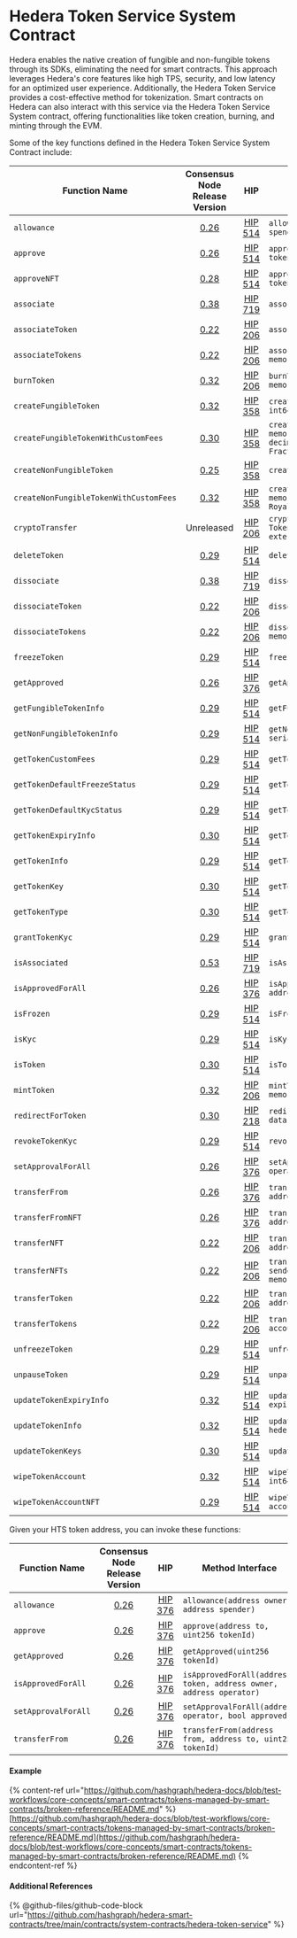 # Hedera Token Service System Contract

Hedera enables the native creation of fungible and non-fungible tokens through its SDKs, eliminating the need for smart contracts. This approach leverages Hedera's core features like high TPS, security, and low latency for an optimized user experience. Additionally, the Hedera Token Service provides a cost-effective method for tokenization. Smart contracts on Hedera can also interact with this service via the Hedera Token Service System contract, offering functionalities like token creation, burning, and minting through the EVM.

Some of the key functions defined in the Hedera Token Service System Contract include:

<table data-full-width="false"><thead><tr><th width="206">Function Name</th><th width="118" align="center">Consensus Node Release Version</th><th width="63" align="center">HIP</th><th>Method Interface</th></tr></thead><tbody><tr><td><code>allowance</code></td><td align="center"><a href="https://docs.hedera.com/hedera/networks/release-notes/services#v0.26">0.26</a></td><td align="center"><a href="https://hips.hedera.com/hip/hip-514">HIP 514</a></td><td><code>allowance(address token, address owner, address spender)</code></td></tr><tr><td><code>approve</code></td><td align="center"><a href="https://docs.hedera.com/hedera/networks/release-notes/services#v0.26">0.26</a></td><td align="center"><a href="https://hips.hedera.com/hip/hip-514">HIP 514</a></td><td><code>approve(address token, address to, uint256 tokenId)</code></td></tr><tr><td><code>approveNFT</code></td><td align="center"><a href="https://docs.hedera.com/hedera/networks/release-notes/services#v0.28">0.28</a></td><td align="center"><a href="https://hips.hedera.com/hip/hip-514">HIP 514</a></td><td><code>approveNFT(address token, address to, uint256 tokenId)</code></td></tr><tr><td><code>associate</code></td><td align="center"><a href="https://docs.hedera.com/hedera/networks/release-notes/services#v0.38">0.38</a></td><td align="center"><a href="https://hips.hedera.com/hip/hip-719">HIP 719</a></td><td><code>associate()</code></td></tr><tr><td><code>associateToken</code></td><td align="center"><a href="https://docs.hedera.com/hedera/networks/release-notes/services#v0.22">0.22</a></td><td align="center"><a href="https://hips.hedera.com/hip/hip-206">HIP 206</a></td><td><code>associateToken(address account, address token)</code></td></tr><tr><td><code>associateTokens</code></td><td align="center"><a href="https://docs.hedera.com/hedera/networks/release-notes/services#v0.22">0.22</a></td><td align="center"><a href="https://hips.hedera.com/hip/hip-206">HIP 206</a></td><td><code>associateTokens(address account, address[] memory tokens)</code></td></tr><tr><td><code>burnToken</code></td><td align="center"><a href="https://docs.hedera.com/hedera/networks/release-notes/services#v0.32">0.32</a></td><td align="center"><a href="https://hips.hedera.com/hip/hip-206">HIP 206</a></td><td><code>burnToken(address token, int64 amount, int64[] memory serialNumbers)</code></td></tr><tr><td><code>createFungibleToken</code></td><td align="center"><a href="https://docs.hedera.com/hedera/networks/release-notes/services#v0.32">0.32</a></td><td align="center"><a href="https://hips.hedera.com/hip/hip-358">HIP 358</a></td><td><code>createFungibleToken(HederaToken memory token, int64 initialTotalSupply, int32 decimals)</code></td></tr><tr><td><code>createFungibleTokenWithCustomFees</code></td><td align="center"><a href="https://docs.hedera.com/hedera/networks/release-notes/services#v0.30">0.30</a></td><td align="center"><a href="https://hips.hedera.com/hip/hip-358">HIP 358</a></td><td><code>createFungibleTokenWithCustomFees(HederaToken memory token, int64 initialTotalSupply, int32 decimals, FixedFee[] memory fixedFees, FractionalFee[] memory fractionalFees)</code></td></tr><tr><td><code>createNonFungibleToken</code></td><td align="center"><a href="https://docs.hedera.com/hedera/networks/release-notes/services#v0.25">0.25</a></td><td align="center"><a href="https://hips.hedera.com/hip/hip-358">HIP 358</a></td><td><code>createNonFungibleToken(HederaToken memory token)</code></td></tr><tr><td><code>createNonFungibleTokenWithCustomFees</code></td><td align="center"><a href="https://docs.hedera.com/hedera/networks/release-notes/services#v0.32">0.32</a></td><td align="center"><a href="https://hips.hedera.com/hip/hip-358">HIP 358</a></td><td><code>createNonFungibleTokenWithCustomFees(HederaToken memory token, FixedFee[] memory fixedFees, RoyaltyFee[] memory royaltyFees)</code></td></tr><tr><td><code>cryptoTransfer</code></td><td align="center">Unreleased</td><td align="center"><a href="https://hips.hedera.com/hip/hip-206">HIP 206</a></td><td><code>cryptoTransfer(TransferList memory transferList, TokenTransferList[] memory tokenTransfers) external returns (int64 responseCode)</code></td></tr><tr><td><code>deleteToken</code></td><td align="center"><a href="https://docs.hedera.com/hedera/networks/release-notes/services#v0.29">0.29</a></td><td align="center"><a href="https://hips.hedera.com/hip/hip-514">HIP 514</a></td><td><code>deleteToken(address token)</code></td></tr><tr><td><code>dissociate</code></td><td align="center"><a href="https://docs.hedera.com/hedera/networks/release-notes/services#v0.38">0.38</a></td><td align="center"><a href="https://hips.hedera.com/hip/hip-719">HIP 719</a></td><td><code>dissociate()</code></td></tr><tr><td><code>dissociateToken</code></td><td align="center"><a href="https://docs.hedera.com/hedera/networks/release-notes/services#v0.22">0.22</a></td><td align="center"><a href="https://hips.hedera.com/hip/hip-206">HIP 206</a></td><td><code>dissociateToken(address account, address token)</code></td></tr><tr><td><code>dissociateTokens</code></td><td align="center"><a href="https://docs.hedera.com/hedera/networks/release-notes/services#v0.22">0.22</a></td><td align="center"><a href="https://hips.hedera.com/hip/hip-206">HIP 206</a></td><td><code>dissociateTokens(address account, address[] memory tokens)</code></td></tr><tr><td><code>freezeToken</code></td><td align="center"><a href="https://docs.hedera.com/hedera/networks/release-notes/services#v0.29">0.29</a></td><td align="center"><a href="https://hips.hedera.com/hip/hip-514">HIP 514</a></td><td><code>freezeToken(address token, address account)</code></td></tr><tr><td><code>getApproved</code></td><td align="center"><a href="https://docs.hedera.com/hedera/networks/release-notes/services#v0.26">0.26</a></td><td align="center"><a href="https://hips.hedera.com/hip/hip-376">HIP 376</a></td><td><code>getApproved(address token, uint256 tokenId)</code></td></tr><tr><td><code>getFungibleTokenInfo</code></td><td align="center"><a href="https://docs.hedera.com/hedera/networks/release-notes/services#v0.29">0.29</a></td><td align="center"><a href="https://hips.hedera.com/hip/hip-514">HIP 514</a></td><td><code>getFungibleTokenInfo(address token)</code></td></tr><tr><td><code>getNonFungibleTokenInfo</code></td><td align="center"><a href="https://docs.hedera.com/hedera/networks/release-notes/services#v0.29">0.29</a></td><td align="center"><a href="https://hips.hedera.com/hip/hip-514">HIP 514</a></td><td><code>getNonFungibleTokenInfo(address token, int64 serialNumber)</code></td></tr><tr><td><code>getTokenCustomFees</code></td><td align="center"><a href="https://docs.hedera.com/hedera/networks/release-notes/services#v0.29">0.29</a></td><td align="center"><a href="https://hips.hedera.com/hip/hip-514">HIP 514</a></td><td><code>getTokenCustomFees(address token)</code></td></tr><tr><td><code>getTokenDefaultFreezeStatus</code></td><td align="center"><a href="https://docs.hedera.com/hedera/networks/release-notes/services#v0.29">0.29</a></td><td align="center"><a href="https://hips.hedera.com/hip/hip-514">HIP 514</a></td><td><code>getTokenDefaultFreezeStatus(address token)</code></td></tr><tr><td><code>getTokenDefaultKycStatus</code></td><td align="center"><a href="https://docs.hedera.com/hedera/networks/release-notes/services#v0.29">0.29</a></td><td align="center"><a href="https://hips.hedera.com/hip/hip-514">HIP 514</a></td><td><code>getTokenDefaultKycStatus(address token)</code></td></tr><tr><td><code>getTokenExpiryInfo</code></td><td align="center"><a href="https://docs.hedera.com/hedera/networks/release-notes/services#v0.30">0.30</a></td><td align="center"><a href="https://hips.hedera.com/hip/hip-514">HIP 514</a></td><td><code>getTokenExpiryInfo(address token)</code></td></tr><tr><td><code>getTokenInfo</code></td><td align="center"><a href="https://docs.hedera.com/hedera/networks/release-notes/services#v0.29">0.29</a></td><td align="center"><a href="https://hips.hedera.com/hip/hip-514">HIP 514</a></td><td><code>getTokenInfo(address token)</code></td></tr><tr><td><code>getTokenKey</code></td><td align="center"><a href="https://docs.hedera.com/hedera/networks/release-notes/services#v0.30">0.30</a></td><td align="center"><a href="https://hips.hedera.com/hip/hip-514">HIP 514</a></td><td><code>getTokenKey(address token, uint256 keyType)</code></td></tr><tr><td><code>getTokenType</code></td><td align="center"><a href="https://docs.hedera.com/hedera/networks/release-notes/services#v0.30">0.30</a></td><td align="center"><a href="https://hips.hedera.com/hip/hip-514">HIP 514</a></td><td><code>getTokenType(address token)</code></td></tr><tr><td><code>grantTokenKyc</code></td><td align="center"><a href="https://docs.hedera.com/hedera/networks/release-notes/services#v0.29">0.29</a></td><td align="center"><a href="https://hips.hedera.com/hip/hip-514">HIP 514</a></td><td><code>grantTokenKyc(address token, address account)</code></td></tr><tr><td><code>isAssociated</code></td><td align="center"><a href="https://docs.hedera.com/hedera/networks/release-notes/services#v0.53">0.53</a></td><td align="center"><a href="https://hips.hedera.com/hip/hip-719">HIP 719</a></td><td><code>isAssociated()</code></td></tr><tr><td><code>isApprovedForAll</code></td><td align="center"><a href="https://docs.hedera.com/hedera/networks/release-notes/services#v0.26">0.26</a></td><td align="center"><a href="https://hips.hedera.com/hip/hip-376">HIP 376</a></td><td><code>isApprovedForAll(address token, address owner, address operator)</code></td></tr><tr><td><code>isFrozen</code></td><td align="center"><a href="https://docs.hedera.com/hedera/networks/release-notes/services#v0.29">0.29</a></td><td align="center"><a href="https://hips.hedera.com/hip/hip-514">HIP 514</a></td><td><code>isFrozen(address token, address account)</code></td></tr><tr><td><code>isKyc</code></td><td align="center"><a href="https://docs.hedera.com/hedera/networks/release-notes/services#v0.29">0.29</a></td><td align="center"><a href="https://hips.hedera.com/hip/hip-514">HIP 514</a></td><td><code>isKyc(address token, address account)</code></td></tr><tr><td><code>isToken</code></td><td align="center"><a href="https://docs.hedera.com/hedera/networks/release-notes/services#v0.30">0.30</a></td><td align="center"><a href="https://hips.hedera.com/hip/hip-514">HIP 514</a></td><td><code>isToken(address token)</code></td></tr><tr><td><code>mintToken</code></td><td align="center"><a href="https://docs.hedera.com/hedera/networks/release-notes/services#v0.32">0.32</a></td><td align="center"><a href="https://hips.hedera.com/hip/hip-206">HIP 206</a></td><td><code>mintToken(address token, int64 amount, bytes[] memory metadata)</code></td></tr><tr><td><code>redirectForToken</code></td><td align="center"><a href="https://docs.hedera.com/hedera/networks/release-notes/services#v0.24">0.30</a></td><td align="center"><a href="https://hips.hedera.com/hip/hip-218">HIP 218</a></td><td><code>redirectForToken(address token, bytes memory data)</code></td></tr><tr><td><code>revokeTokenKyc</code></td><td align="center"><a href="https://docs.hedera.com/hedera/networks/release-notes/services#v0.29">0.29</a></td><td align="center"><a href="https://hips.hedera.com/hip/hip-514">HIP 514</a></td><td><code>revokeTokenKyc(address token, address account)</code></td></tr><tr><td><code>setApprovalForAll</code></td><td align="center"><a href="https://docs.hedera.com/hedera/networks/release-notes/services#v0.26">0.26</a></td><td align="center"><a href="https://hips.hedera.com/hip/hip-376">HIP 376</a></td><td><code>setApprovalForAll(address token, address operator, bool approved)</code></td></tr><tr><td><code>transferFrom</code></td><td align="center"><a href="https://docs.hedera.com/hedera/networks/release-notes/services#v0.26">0.26</a></td><td align="center"><a href="https://hips.hedera.com/hip/hip-376">HIP 376</a></td><td><code>transferFrom(address token, address from, address to, uint256 tokenId)</code></td></tr><tr><td><code>transferFromNFT</code></td><td align="center"><a href="https://docs.hedera.com/hedera/networks/release-notes/services#v0.26">0.26</a></td><td align="center"><a href="https://hips.hedera.com/hip/hip-376">HIP 376</a></td><td><code>transferFromNFT(address token, address from, address to, uint256 serialNumber)</code></td></tr><tr><td><code>transferNFT</code></td><td align="center"><a href="https://docs.hedera.com/hedera/networks/release-notes/services#v0.22">0.22</a></td><td align="center"><a href="https://hips.hedera.com/hip/hip-206">HIP 206</a></td><td><code>transferNFT(address token, address sender, address recipient, int64 serialNum)</code></td></tr><tr><td><code>transferNFTs</code></td><td align="center"><a href="https://docs.hedera.com/hedera/networks/release-notes/services#v0.22">0.22</a></td><td align="center"><a href="https://hips.hedera.com/hip/hip-206">HIP 206</a></td><td><code>transferNFTs(address token, address[] memory sender, address[] memory receiver, int64[] memory serialNumber)</code></td></tr><tr><td><code>transferToken</code></td><td align="center"><a href="https://docs.hedera.com/hedera/networks/release-notes/services#v0.22">0.22</a></td><td align="center"><a href="https://hips.hedera.com/hip/hip-206">HIP 206</a></td><td><code>transferToken(address token, address sender, address recipient, int64 amount)</code></td></tr><tr><td><code>transferTokens</code></td><td align="center"><a href="https://docs.hedera.com/hedera/networks/release-notes/services#v0.22">0.22</a></td><td align="center"><a href="https://hips.hedera.com/hip/hip-206">HIP 206</a></td><td><code>transferTokens(address token, address[] memory accountId, int64[] memory amount)</code></td></tr><tr><td><code>unfreezeToken</code></td><td align="center"><a href="https://docs.hedera.com/hedera/networks/release-notes/services#v0.29">0.29</a></td><td align="center"><a href="https://hips.hedera.com/hip/hip-514">HIP 514</a></td><td><code>unfreezeToken(address token, address account)</code></td></tr><tr><td><code>unpauseToken</code></td><td align="center"><a href="https://docs.hedera.com/hedera/networks/release-notes/services#v0.29">0.29</a></td><td align="center"><a href="https://hips.hedera.com/hip/hip-514">HIP 514</a></td><td><code>unpauseToken(address token)</code></td></tr><tr><td><code>updateTokenExpiryInfo</code></td><td align="center"><a href="https://docs.hedera.com/hedera/networks/release-notes/services#v0.32">0.32</a></td><td align="center"><a href="https://hips.hedera.com/hip/hip-514">HIP 514</a></td><td><code>updateTokenExpiryInfo(address token, Expiry expiry)</code></td></tr><tr><td><code>updateTokenInfo</code></td><td align="center"><a href="https://docs.hedera.com/hedera/networks/release-notes/services#v0.32">0.32</a></td><td align="center"><a href="https://hips.hedera.com/hip/hip-514">HIP 514</a></td><td><code>updateTokenInfo(address token, HederaToken hederaToken)</code></td></tr><tr><td><code>updateTokenKeys</code></td><td align="center"><a href="https://docs.hedera.com/hedera/networks/release-notes/services#v0.30">0.30</a></td><td align="center"><a href="https://hips.hedera.com/hip/hip-514">HIP 514</a></td><td><code>updateTokenKeys(address token, Expiry expiry)</code></td></tr><tr><td><code>wipeTokenAccount</code></td><td align="center"><a href="https://docs.hedera.com/hedera/networks/release-notes/services#v0.32">0.32</a></td><td align="center"><a href="https://hips.hedera.com/hip/hip-514">HIP 514</a></td><td><code>wipeTokenAccount(address token, address account, int64 amount)</code></td></tr><tr><td><code>wipeTokenAccountNFT</code></td><td align="center"><a href="https://docs.hedera.com/hedera/networks/release-notes/services#v0.29">0.29</a></td><td align="center"><a href="https://hips.hedera.com/hip/hip-514">HIP 514</a></td><td><code>wipeTokenAccountNFT(address token, address account, int64[] serialNumbers)</code></td></tr></tbody></table>

Given your HTS token address, you can invoke these functions:

<table><thead><tr><th width="214">Function Name</th><th width="109" align="center">Consensus Node Release Version</th><th width="62" align="center">HIP</th><th>Method Interface</th></tr></thead><tbody><tr><td><code>allowance</code></td><td align="center"><a href="https://docs.hedera.com/hedera/networks/release-notes/services#v0.26">0.26</a></td><td align="center"><a href="https://hips.hedera.com/hip/hip-376">HIP 376</a></td><td><code>allowance(address owner, address spender)</code></td></tr><tr><td><code>approve</code></td><td align="center"><a href="https://docs.hedera.com/hedera/networks/release-notes/services#v0.26">0.26</a></td><td align="center"><a href="https://hips.hedera.com/hip/hip-376">HIP 376</a></td><td><code>approve(address to, uint256 tokenId)</code></td></tr><tr><td><code>getApproved</code></td><td align="center"><a href="https://docs.hedera.com/hedera/networks/release-notes/services#v0.26">0.26</a></td><td align="center"><a href="https://hips.hedera.com/hip/hip-376">HIP 376</a></td><td><code>getApproved(uint256 tokenId)</code></td></tr><tr><td><code>isApprovedForAll</code></td><td align="center"><a href="https://docs.hedera.com/hedera/networks/release-notes/services#v0.26">0.26</a></td><td align="center"><a href="https://hips.hedera.com/hip/hip-376">HIP 376</a></td><td><code>isApprovedForAll(address token, address owner, address operator)</code></td></tr><tr><td><code>setApprovalForAll</code></td><td align="center"><a href="https://docs.hedera.com/hedera/networks/release-notes/services#v0.26">0.26</a></td><td align="center"><a href="https://hips.hedera.com/hip/hip-376">HIP 376</a></td><td><code>setApprovalForAll(address operator, bool approved)</code></td></tr><tr><td><code>transferFrom</code></td><td align="center"><a href="https://docs.hedera.com/hedera/networks/release-notes/services#v0.26">0.26</a></td><td align="center"><a href="https://hips.hedera.com/hip/hip-376">HIP 376</a></td><td><code>transferFrom(address from, address to, uint256 tokenId)</code></td></tr></tbody></table>

#### Example

{% content-ref url="https://github.com/hashgraph/hedera-docs/blob/test-workflows/core-concepts/smart-contracts/tokens-managed-by-smart-contracts/broken-reference/README.md" %}
[https://github.com/hashgraph/hedera-docs/blob/test-workflows/core-concepts/smart-contracts/tokens-managed-by-smart-contracts/broken-reference/README.md](https://github.com/hashgraph/hedera-docs/blob/test-workflows/core-concepts/smart-contracts/tokens-managed-by-smart-contracts/broken-reference/README.md)
{% endcontent-ref %}

#### Additional References

{% @github-files/github-code-block url="https://github.com/hashgraph/hedera-smart-contracts/tree/main/contracts/system-contracts/hedera-token-service" %}
